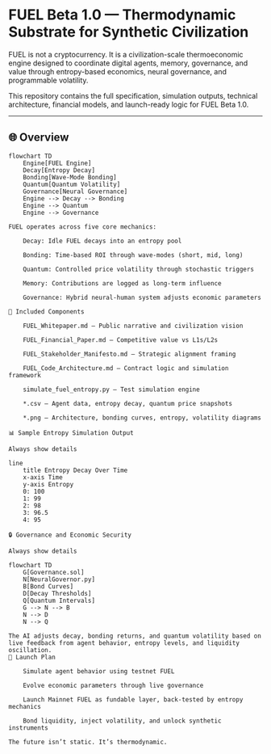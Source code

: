 # FUEL Beta 1.0 — Thermodynamic Substrate for Synthetic Civilization

FUEL is not a cryptocurrency. It is a civilization-scale thermoeconomic engine designed to coordinate digital agents, memory, governance, and value through entropy-based economics, neural governance, and programmable volatility.

This repository contains the full specification, simulation outputs, technical architecture, financial models, and launch-ready logic for FUEL Beta 1.0.

---

## 🌐 Overview

```mermaid
flowchart TD
    Engine[FUEL Engine]
    Decay[Entropy Decay]
    Bonding[Wave-Mode Bonding]
    Quantum[Quantum Volatility]
    Governance[Neural Governance]
    Engine --> Decay --> Bonding
    Engine --> Quantum
    Engine --> Governance

FUEL operates across five core mechanics:

    Decay: Idle FUEL decays into an entropy pool

    Bonding: Time-based ROI through wave-modes (short, mid, long)

    Quantum: Controlled price volatility through stochastic triggers

    Memory: Contributions are logged as long-term influence

    Governance: Hybrid neural-human system adjusts economic parameters

📁 Included Components

    FUEL_Whitepaper.md — Public narrative and civilization vision

    FUEL_Financial_Paper.md — Competitive value vs L1s/L2s

    FUEL_Stakeholder_Manifesto.md — Strategic alignment framing

    FUEL_Code_Architecture.md — Contract logic and simulation framework

    simulate_fuel_entropy.py — Test simulation engine

    *.csv — Agent data, entropy decay, quantum price snapshots

    *.png — Architecture, bonding curves, entropy, volatility diagrams

📊 Sample Entropy Simulation Output

Always show details

line
    title Entropy Decay Over Time
    x-axis Time
    y-axis Entropy
    0: 100
    1: 99
    2: 98
    3: 96.5
    4: 95

🔒 Governance and Economic Security

Always show details

flowchart TD
    G[Governance.sol]
    N[NeuralGovernor.py]
    B[Bond Curves]
    D[Decay Thresholds]
    Q[Quantum Intervals]
    G --> N --> B
    N --> D
    N --> Q

The AI adjusts decay, bonding returns, and quantum volatility based on live feedback from agent behavior, entropy levels, and liquidity oscillation.
🚀 Launch Plan

    Simulate agent behavior using testnet FUEL

    Evolve economic parameters through live governance

    Launch Mainnet FUEL as fundable layer, back-tested by entropy mechanics

    Bond liquidity, inject volatility, and unlock synthetic instruments

The future isn’t static. It’s thermodynamic.

